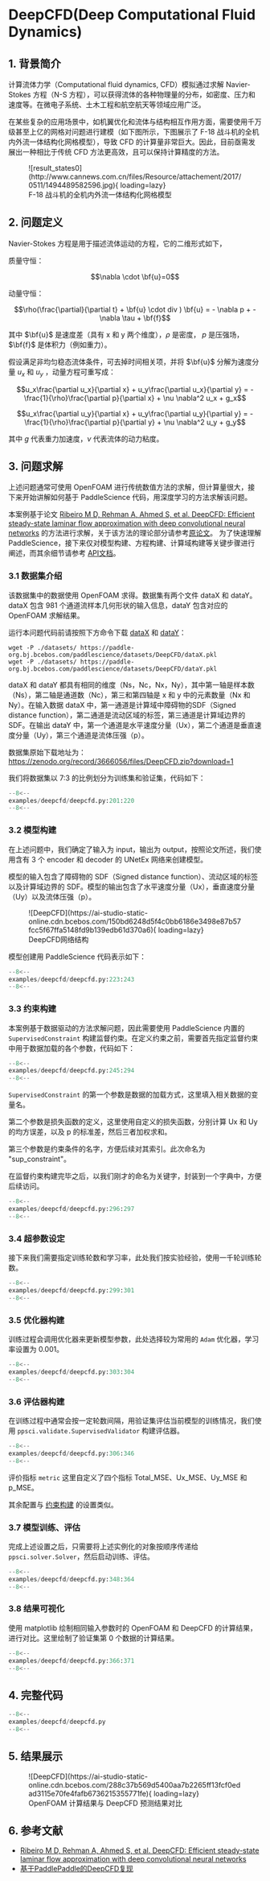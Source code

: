 # DeepCFD(Deep Computational Fluid Dynamics)

## 1. 背景简介
计算流体力学（Computational fluid dynamics, CFD）模拟通过求解 Navier-Stokes 方程（N-S 方程），可以获得流体的各种物理量的分布，如密度、压力和速度等。在微电子系统、土木工程和航空航天等领域应用广泛。

在某些复杂的应用场景中，如机翼优化和流体与结构相互作用方面，需要使用千万级甚至上亿的网格对问题进行建模（如下图所示，下图展示了 F-18 战斗机的全机内外流一体结构化网格模型），导致 CFD 的计算量非常巨大。因此，目前亟需发展出一种相比于传统 CFD 方法更高效，且可以保持计算精度的方法。

<figure markdown>
  ![result_states0](http://www.cannews.com.cn/files/Resource/attachement/2017/0511/1494489582596.jpg){ loading=lazy}
  <figcaption>F-18 战斗机的全机内外流一体结构化网格模型</figcaption>
</figure>

## 2. 问题定义

 Navier-Stokes 方程是用于描述流体运动的方程，它的二维形式如下，

质量守恒：

$$\nabla \cdot    \bf{u}=0$$

动量守恒：

$$\rho(\frac{\partial}{\partial t}  + \bf{u} \cdot  div ) \bf{u} = - \nabla p +  - \nabla \tau + \bf{f}$$

其中 $\bf{u}$ 是速度差（具有 x 和 y 两个维度），$\rho$ 是密度， $p$ 是压强场，$\bf{f}$ 是体积力（例如重力）。

假设满足非均匀稳态流体条件，可去掉时间相关项，并将 $\bf{u}$ 分解为速度分量 $u_x$ 和 $u_y$ ，动量方程可重写成：

$$u_x\frac{\partial u_x}{\partial x} + u_y\frac{\partial u_x}{\partial y} = - \frac{1}{\rho}\frac{\partial p}{\partial x} + \nu \nabla^2 u_x + g_x$$

$$u_x\frac{\partial u_y}{\partial x} + u_y\frac{\partial u_y}{\partial y} = - \frac{1}{\rho}\frac{\partial p}{\partial y} + \nu \nabla^2 u_y + g_y$$

其中 $g$ 代表重力加速度，$\nu$ 代表流体的动力粘度。

## 3. 问题求解
上述问题通常可使用 OpenFOAM 进行传统数值方法的求解，但计算量很大，接下来开始讲解如何基于 PaddleScience 代码，用深度学习的方法求解该问题。

本案例基于论文 [Ribeiro M D, Rehman A, Ahmed S, et al. DeepCFD: Efficient steady-state laminar flow approximation with deep convolutional neural networks](https://arxiv.org/abs/2004.08826) 的方法进行求解，关于该方法的理论部分请参考[原论文](https://arxiv.org/abs/2004.08826)。
为了快速理解 PaddleScience，接下来仅对模型构建、方程构建、计算域构建等关键步骤进行阐述，而其余细节请参考 [API文档](../api/arch.md)。

### 3.1 数据集介绍

该数据集中的数据使用 OpenFOAM 求得。数据集有两个文件 dataX 和 dataY。dataX 包含 981 个通道流样本几何形状的输入信息，dataY 包含对应的 OpenFOAM 求解结果。

运行本问题代码前请按照下方命令下载 [dataX](https://paddle-org.bj.bcebos.com/paddlescience/datasets/DeepCFD/dataX.pkl) 和 [dataY](https://paddle-org.bj.bcebos.com/paddlescience/datasets/DeepCFD/dataY.pkl)：

``` shell
wget -P ./datasets/ https://paddle-org.bj.bcebos.com/paddlescience/datasets/DeepCFD/dataX.pkl
wget -P ./datasets/ https://paddle-org.bj.bcebos.com/paddlescience/datasets/DeepCFD/dataY.pkl
```

dataX 和 dataY 都具有相同的维度（Ns，Nc，Nx，Ny），其中第一轴是样本数（Ns），第二轴是通道数（Nc），第三和第四轴是 x 和 y 中的元素数量（Nx 和 Ny）。在输入数据 dataX 中，第一通道是计算域中障碍物的SDF（Signed distance function），第二通道是流动区域的标签，第三通道是计算域边界的 SDF。在输出 dataY 中，第一个通道是水平速度分量（Ux），第二个通道是垂直速度分量（Uy），第三个通道是流体压强（p）。

数据集原始下载地址为：https://zenodo.org/record/3666056/files/DeepCFD.zip?download=1

我们将数据集以 7:3 的比例划分为训练集和验证集，代码如下：

``` py linenums="201" title="examples/deepcfd/deepcfd.py"
--8<--
examples/deepcfd/deepcfd.py:201:220
--8<--
```

### 3.2 模型构建

在上述问题中，我们确定了输入为 input，输出为 output，按照论文所述，我们使用含有 3 个 encoder 和 decoder 的 UNetEx 网络来创建模型。

模型的输入包含了障碍物的 SDF（Signed distance function）、流动区域的标签以及计算域边界的 SDF。模型的输出包含了水平速度分量（Ux），垂直速度分量（Uy）以及流体压强（p）。

<figure markdown>
  ![DeepCFD](https://ai-studio-static-online.cdn.bcebos.com/150bd6248d5f4c0bb6186e3498e87b57fcc5f67ffa5148fd9b139edb61d370a6){ loading=lazy}
  <figcaption>DeepCFD网络结构</figcaption>
</figure>


模型创建用 PaddleScience 代码表示如下：

``` py linenums="223" title="examples/deepcfd/deepcfd.py"
--8<--
examples/deepcfd/deepcfd.py:223:243
--8<--
```

### 3.3 约束构建
本案例基于数据驱动的方法求解问题，因此需要使用 PaddleScience 内置的 `SupervisedConstraint` 构建监督约束。在定义约束之前，需要首先指定监督约束中用于数据加载的各个参数，代码如下：

``` py linenums="245" title="examples/deepcfd/deepcfd.py"
--8<--
examples/deepcfd/deepcfd.py:245:294
--8<--
```
`SupervisedConstraint` 的第一个参数是数据的加载方式，这里填入相关数据的变量名。

第二个参数是损失函数的定义，这里使用自定义的损失函数，分别计算 Ux 和 Uy 的均方误差，以及 p 的标准差，然后三者加权求和。

第三个参数是约束条件的名字，方便后续对其索引。此次命名为 "sup_constraint"。

在监督约束构建完毕之后，以我们刚才的命名为关键字，封装到一个字典中，方便后续访问。

``` py linenums="296" title="examples/deepcfd/deepcfd.py"
--8<--
examples/deepcfd/deepcfd.py:296:297
--8<--
```

### 3.4 超参数设定
接下来我们需要指定训练轮数和学习率，此处我们按实验经验，使用一千轮训练轮数。

``` py linenums="299" title="examples/deepcfd/deepcfd.py"
--8<--
examples/deepcfd/deepcfd.py:299:301
--8<--
```

### 3.5 优化器构建
训练过程会调用优化器来更新模型参数，此处选择较为常用的 `Adam` 优化器，学习率设置为 0.001。

``` py linenums="303" title="examples/deepcfd/deepcfd.py"
--8<--
examples/deepcfd/deepcfd.py:303:304
--8<--
```

### 3.6 评估器构建
在训练过程中通常会按一定轮数间隔，用验证集评估当前模型的训练情况，我们使用 `ppsci.validate.SupervisedValidator` 构建评估器。

``` py linenums="306" title="examples/deepcfd/deepcfd.py"
--8<--
examples/deepcfd/deepcfd.py:306:346
--8<--
```

评价指标 `metric` 这里自定义了四个指标 Total_MSE、Ux_MSE、Uy_MSE 和 p_MSE。

其余配置与 [约束构建](#33) 的设置类似。

### 3.7 模型训练、评估
完成上述设置之后，只需要将上述实例化的对象按顺序传递给 `ppsci.solver.Solver`，然后启动训练、评估。

``` py linenums="348" title="examples/deepcfd/deepcfd.py"
--8<--
examples/deepcfd/deepcfd.py:348:364
--8<--
```

### 3.8 结果可视化
使用 matplotlib 绘制相同输入参数时的 OpenFOAM 和 DeepCFD 的计算结果，进行对比。这里绘制了验证集第 0 个数据的计算结果。

``` py linenums="366" title="examples/deepcfd/deepcfd.py"
--8<--
examples/deepcfd/deepcfd.py:366:371
--8<--
```

## 4. 完整代码

``` py linenums="1" title="examples/deepcfd/deepcfd.py"
--8<--
examples/deepcfd/deepcfd.py
--8<--
```

## 5. 结果展示

<figure markdown>
  ![DeepCFD](https://ai-studio-static-online.cdn.bcebos.com/288c37b569d5400aa7b2265ff13fcf0edad3115e70fe4fafb6736215355771fe){ loading=lazy}
  <figcaption>OpenFOAM 计算结果与 DeepCFD 预测结果对比</figcaption>
</figure>

## 6. 参考文献

* [Ribeiro M D, Rehman A, Ahmed S, et al. DeepCFD: Efficient steady-state laminar flow approximation with deep convolutional neural networks](https://arxiv.org/abs/2004.08826)
* [基于PaddlePaddle的DeepCFD复现](https://aistudio.baidu.com/projectdetail/4400677)
